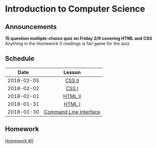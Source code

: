 # Introduction to Computer Science

## Announcements
**15 question multiple-choice quiz on Friday 2/9 covering HTML and CSS**
Anything in the Homework 0 readings is fair game for the quiz.

## Schedule
|  Date      | Lesson |
|:----------:|:------:|
| 2018-02-05 |[CSS II](css/css_basics2.md)|
| 2018-02-02 |[CSS I](css/css_basics1.md)|
| 2018-02-01 |[HTML II](html/html_basics2.md)|
| 2018-01-31 |[HTML I](html/html_basics1.md)|
| 2018-01-30 |[Command Line Interface](cli/command_line.md)|

## Homework
[Homework #0](./homework/homework0.md)

